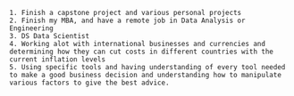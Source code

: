 
    1. Finish a capstone project and various personal projects
    2. Finish my MBA, and have a remote job in Data Analysis or Engineering
    3. DS Data Scientist
    4. Working alot with international businesses and currencies and determining how they can cut costs in different countries with the current inflation levels
    5. Using specific tools and having understanding of every tool needed to make a good business decision and understanding how to manipulate various factors to give the best advice. 
